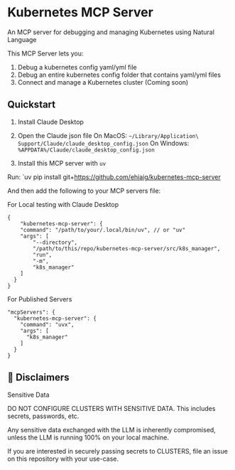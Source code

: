 # Kubernetes MCP Server

An MCP server for debugging and managing Kubernetes using Natural Language

This MCP Server lets you:
1. Debug a kubernetes config yaml/yml file
2. Debug an entire kubernetes config folder that contains yaml/yml files
3. Connect and manage a Kubernetes cluster (Coming soon)


## Quickstart
1. Install Claude Desktop
2. Open the Claude json file
  On MacOS: `~/Library/Application\ Support/Claude/claude_desktop_config.json`
  On Windows: `%APPDATA%/Claude/claude_desktop_config.json`

3. Install this MCP server with `uv`

Run: `uv pip install git+https://github.com/ehiaig/kubernetes-mcp-server

And then add the following to your MCP servers file:

For Local testing with Claude Desktop
```
{
    "kubernetes-mcp-server": {
    "command": "/path/to/your/.local/bin/uv", // or "uv"
    "args": [
        "--directory",
        "/path/to/this/repo/kubernetes-mcp-server/src/k8s_manager",
        "run",
        "-m",
        "k8s_manager"
    ]
  }
}
```

For Published Servers

```
"mcpServers": {
  "kubernetes-mcp-server": {
    "command": "uvx",
    "args": [
      "k8s_manager"
    ]
  }
}
```

## 🚧 Disclaimers

Sensitive Data

DO NOT CONFIGURE CLUSTERS WITH SENSITIVE DATA. This includes secrets, passwords, etc.

Any sensitive data exchanged with the LLM is inherently compromised, unless the LLM is running 100% on your local machine.

If you are interested in securely passing secrets to CLUSTERS, file an issue on this repository with your use-case.